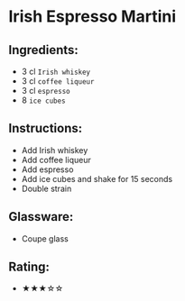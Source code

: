 # Irish Espresso Martini

## Ingredients:
- 3 cl `Irish whiskey`
- 3 cl `coffee liqueur`
- 3 cl `espresso`
- 8 `ice cubes`

## Instructions:
- Add Irish whiskey
- Add coffee liqueur
- Add espresso
- Add ice cubes and shake for 15 seconds
- Double strain

## Glassware:
- Coupe glass

## Rating:
- ★★★☆☆